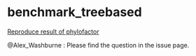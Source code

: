 # benchmark_treebased

[Reproduce result of phylofactor](https://htmlpreview.github.io/?https://github.com/fionarhuang/benchmark_treebased/blob/master/docs/phylofactor.html)


@Alex_Washburne : Please find the question in the issue page.
